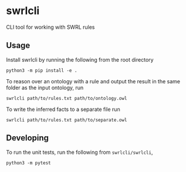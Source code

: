 # swrlcli
CLI tool for working with SWRL rules

## Usage

Install swrlcli by running the following from the root directory 

```
python3 -m pip install -e .
```

To reason over an ontology with a rule and output the result in the same folder as the input ontology, run

```
swrlcli path/to/rules.txt path/to/ontology.owl
```

To write the inferred facts to a separate file run
```
swrlcli path/to/rules.txt path/to/separate.owl
```

## Developing

To run the unit tests, run the following from `swrlcli/swrlcli`,

```commandline
python3 -m pytest
```